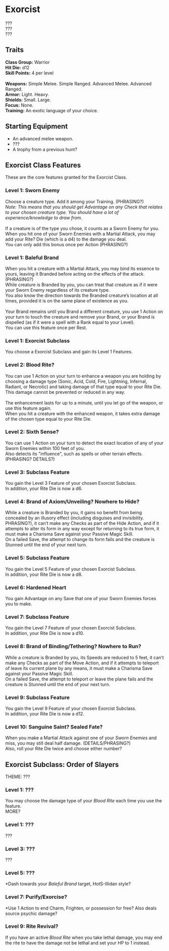 # Exorcist
??? <br>
??? <br>
??? <br>

## Traits
**Class Group:** Warrior <br>
**Hit Die:** d12 <br>
**Skill Points:** 4 per level <br>
<br>
**Weapons:** Simple Melee. Simple Ranged. Advanced Melee. Advanced Ranged. <br>
**Armor:** Light. Heavy. <br>
**Shields:** Small. Large. <br>
**Focus:** None. <br>
**Training:** An exotic language of your choice. <br>

## Starting Equipment
+ An advanced melee weapon.
+ ???
+ A trophy from a previous hunt?

## Exorcist Class Features
These are the core features granted for the Exorcist Class.

### Level 1: Sworn Enemy
Choose a creature type. Add it among your Training. (PHRASING?) <br>
*Note: This means that you should get Advantage on any Check that relates to your chosen creature type. You should have a lot of experience/knowledge to draw from.*
<br><br>
If a creature is of the type you chose, it counts as a Sworn Enemy for you. When you hit one of your Sworn Enemies with a Martial Attack, you may add your Rite? Die (which is a d4) to the damage you deal.<br>
You can only add this bonus once per Action (PHRASING?)

### Level 1: Baleful Brand
When you hit a creature with a Martial Attack, you may bind its essence to yours, leaving it Branded before acting on the effects of the attack. (PHRASING?) <br>
While creature is Branded by you, you can treat that creature as if it were your Sworn Enemy regardless of its creature type. <br>
You also know the direction towards the Branded creature’s location at all times, provided it is on the same plane of existence as you.
<br><br>
Your Brand remains until you Brand a different creature, you use 1 Action on your turn to touch the creature and remove your Brand, or your Brand is dispelled (as if it were a spell with a Rank equal to your Level). <br>
You can use this feature once per Rest.

### Level 1: Exorcist Subclass
You choose a Exorcist Subclass and gain its Level 1 Features.

### Level 2: Blood Rite?
You can use 1 Action on your turn to enhance a weapon you are holding by choosing a damage type (Sonic, Acid, Cold, Fire, Lightning, Infernal, Radiant, or Necrotic) and taking damage of that type equal to your Rite Die. This damage cannot be prevented or reduced in any way.
<br><br>
The enhancement lasts for up to a minute, until you let go of the weapon, or use this feature again. <br>
When you hit a creature with the enhanced weapon, it takes extra damage of the chosen type equal to your Rite Die.

### Level 2: Sixth Sense?
You can use 1 Action on your turn to detect the exact location of any of your Sworn Enemies within 100 feet of you. <br>
Also detects its "influence", such as spells or other terrain effects. (PHRASING? DETAILS?)

### Level 3: Subclass Feature
You gain the Level 3 Feature of your chosen Exorcist Subclass. <br>
In addition, your Rite Die is now a d6.

### Level 4: Brand of Axiom/Unveiling? Nowhere to Hide?
While a creature is Branded by you, it gains no benefit from being concealed by an illusory effect (including disguises and invisibility. PHRASING?), it can’t make any Checks as part of the Hide Action, and if it attempts to alter its form in any way except for returning to its true form, it must make a Charisma Save against your Passive Magic Skill. <br>
On a failed Save, the attempt to change its form fails and the creature is Stunned until the end of your next turn.

### Level 5: Subclass Feature
You gain the Level 5 Feature of your chosen Exorcist Subclass. <br>
In addition, your Rite Die is now a d8.

### Level 6: Hardened Heart
You gain Advantage on any Save that one of your Sworn Enemies forces you to make.

### Level 7: Subclass Feature
You gain the Level 7 Feature of your chosen Exorcist Subclass. <br>
In addition, your Rite Die is now a d10.

### Level 8: Brand of Binding/Tethering? Nowhere to Run?
While a creature is Branded by you, its Speeds are reduced to 5 feet, it can’t make any Checks as part of the Move Action, and if it attempts to teleport of leave its current plane by any means, it must make a Charisma Save against your Passive Magic Skill. <br>
On a failed Save, the attempt to teleport or leave the plane fails and the creature is Stunned until the end of your next turn.

### Level 9: Subclass Feature
You gain the Level 9 Feature of your chosen Exorcist Subclass. <br>
In addition, your Rite Die is now a d12.

### Level 10: Sanguine Saint? Sealed Fate?
When you make a Martial Attack against one of your *Sworn Enemies* and miss, you may still deal half damage. (DETAILS/PHRASING?)<br>
Also, roll your Rite Die twice and choose either number?

## Exorcist Subclass: Order of Slayers
THEME: ???

### Level 1: ???
You may choose the damage type of your *Blood Rite* each time you use the feature. <br>
MORE?
### Level 1: ???
???

### Level 3: ???
???

### Level 5: ???
*Dash towards your *Baleful Brand* target, HotS-Illidan style?

### Level 7: Purify/Exorcise?
*Use 1 Action to end Charm, Frighten, or possession for free? Also deals source psychic damage?

### Level 9: Rite Revival?
If you have an active *Blood Rite* when you take lethal damage, you may end the rite to have the damage not be lethal and set your HP to 1 instead.
